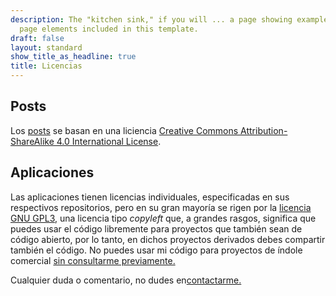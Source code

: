 ```yaml
---
description: The "kitchen sink," if you will ... a page showing examples of type and
  page elements included in this template.
draft: false
layout: standard
show_title_as_headline: true
title: Licencias
---
```


## Posts
Los [posts](/blog/) se basan en una liciencia [Creative Commons Attribution-ShareAlike 4.0 International License](http://creativecommons.org/licenses/by-sa/4.0/).

## Aplicaciones
Las aplicaciones tienen licencias individuales, especificadas en sus respectivos repositorios, pero en su gran mayoría se rigen por la [licencia GNU GPL3](https://choosealicense.com/licenses/gpl-3.0/), una licencia tipo _copyleft_ que, a grandes rasgos, significa que puedes usar el código libremente para proyectos que también sean de código abierto, por lo tanto, en dichos proyectos derivados debes compartir también el código. No puedes usar mi código para proyectos de índole comercial [sin consultarme previamente.](/contact/)


Cualquier duda o comentario, no dudes en[contactarme.](/contact/)